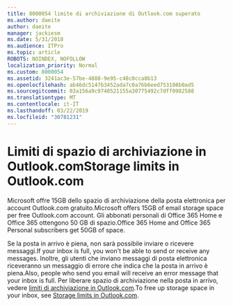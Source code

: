 ```yaml
---
title: 8000054 limite di archiviazione di Outlook.com superato
ms.author: daeite
author: daeite
manager: jackiesm
ms.date: 5/31/2018
ms.audience: ITPro
ms.topic: article
ROBOTS: NOINDEX, NOFOLLOW
localization_priority: Normal
ms.custom: 8000054
ms.assetid: 3241ac3e-57be-4888-9e95-c48c0cca8b13
ms.openlocfilehash: ab46dc5147b3452ada7c0a76b6eed753108b0ad5
ms.sourcegitcommit: 03a156a9c9740521155a30775492c7dff0982588
ms.translationtype: MT
ms.contentlocale: it-IT
ms.lasthandoff: 03/22/2019
ms.locfileid: "30781231"
---
```

# <a name="storage-limits-in-outlookcom"></a><span data-ttu-id="41578-102">Limiti di spazio di archiviazione in Outlook.com</span><span class="sxs-lookup"><span data-stu-id="41578-102">Storage limits in Outlook.com</span></span>

<span data-ttu-id="41578-103">Microsoft offre 15GB dello spazio di archiviazione della posta elettronica per account Outlook.com gratuito.</span><span class="sxs-lookup"><span data-stu-id="41578-103">Microsoft offers 15GB of email storage space per free Outlook.com account.</span></span> <span data-ttu-id="41578-104">Gli abbonati personali di Office 365 Home e Office 365 ottengono 50 GB di spazio.</span><span class="sxs-lookup"><span data-stu-id="41578-104">Office 365 Home and Office 365 Personal subscribers get 50GB of space.</span></span>
  
<span data-ttu-id="41578-105">Se la posta in arrivo è piena, non sarà possibile inviare o ricevere messaggi.</span><span class="sxs-lookup"><span data-stu-id="41578-105">If your inbox is full, you won't be able to send or receive any messages.</span></span> <span data-ttu-id="41578-106">Inoltre, gli utenti che inviano messaggi di posta elettronica riceveranno un messaggio di errore che indica che la posta in arrivo è piena.</span><span class="sxs-lookup"><span data-stu-id="41578-106">Also, people who send you email will receive an error message that your inbox is full.</span></span> <span data-ttu-id="41578-107">Per liberare spazio di archiviazione nella posta in arrivo, vedere [limiti di archiviazione in Outlook.com](https://go.microsoft.com/fwlink/p/?linkid=2001900&amp;clcid=0x409).</span><span class="sxs-lookup"><span data-stu-id="41578-107">To free up storage space in your inbox, see [Storage limits in Outlook.com](https://go.microsoft.com/fwlink/p/?linkid=2001900&amp;clcid=0x409).</span></span>
  

